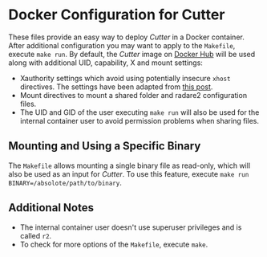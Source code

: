 # Docker Configuration for Cutter

These files provide an easy way to deploy *Cutter* in a Docker container. After additional configuration you may want to apply to the `Makefile`, execute `make run`. By default, the *Cutter* image on [Docker Hub](https://hub.docker.com/r/radareorg/cutter/) will be used along with additional UID, capability, X and mount settings:

- Xauthority settings which avoid using potentially insecure `xhost` directives. The settings have been adapted from [this post](https://stackoverflow.com/questions/16296753/can-you-run-gui-apps-in-a-docker-container/25280523#25280523).
- Mount directives to mount a shared folder and radare2 configuration files.
- The UID and GID of the user executing `make run` will also be used for the internal container user to avoid permission problems when sharing files.

## Mounting and Using a Specific Binary

The `Makefile` allows mounting a single binary file as read-only, which will also be used as an input for *Cutter*. To use this feature, execute `make run BINARY=/absolote/path/to/binary`.

## Additional Notes

- The internal container user doesn't use superuser privileges and is called `r2`.
- To check for more options of the `Makefile`, execute `make`.
